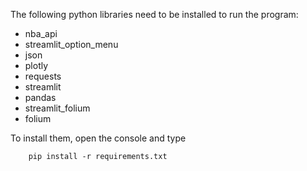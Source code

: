 The following python libraries need to be installed to run the program:

- nba_api
- streamlit_option_menu
- json
- plotly
- requests
- streamlit
- pandas
- streamlit_folium
- folium

To install them, open the console and type
```
    pip install -r requirements.txt
```
